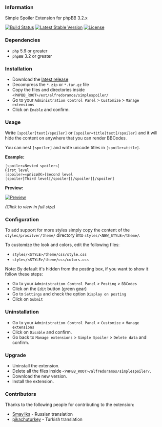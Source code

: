 ### Information

Simple Spoiler Extension for phpBB 3.2.x

[![Build Status](https://img.shields.io/travis/AlfredoRamos/phpbb-ext-simple-spoiler.svg?style=flat-square&maxAge=3600)](https://travis-ci.org/AlfredoRamos/phpbb-ext-simple-spoiler) [![Latest Stable Version](https://img.shields.io/github/tag/AlfredoRamos/phpbb-ext-simple-spoiler.svg?label=stable&style=flat-square&maxAge=3600)](https://github.com/AlfredoRamos/phpbb-ext-simple-spoiler/releases) [![License](https://img.shields.io/github/license/AlfredoRamos/phpbb-ext-simple-spoiler.svg?style=flat-square)](https://raw.githubusercontent.com/AlfredoRamos/phpbb-ext-simple-spoiler/master/LICENSE)

### Dependencies

- `php` 5.6 or greater
- `phpBB` 3.2 or greater

### Installation

- Download the [latest release](https://github.com/AlfredoRamos/phpbb-ext-simple-spoiler/releases)
- Decompress the `*.zip` or `*.tar.gz` file
- Copy the files and directories inside `<PHPBB_ROOT>/ext/alfredoramos/simplespoiler/`
- Go to your `Administration Control Panel` > `Customize` > `Manage extensions`
- Click on `Enable` and confirm.

### Usage

Write `[spoiler]text[/spoiler]` or `[spoiler=title]text[/spoiler]` and it will hide the content on anywhere that you can render BBCodes.

You can nest `[spoiler]` and write unicode titles in `[spoiler=title]`.

**Example:**

```
[spoiler=Nested spoilers]
First level
[spoiler=«µǹï¢øð€»]Second level
[spoiler]Third level[/spoiler][/spoiler][/spoiler]
```

**Preview:**

[![Preview](https://i.imgur.com/kg8Wtw5m.png)](https://i.imgur.com/kg8Wtw5.png)

*(Click to view in full size)*

### Configuration

To add support for more styles simply copy the content of the `styles/prosilver/theme/` directory into `styles/<NEW_STYLE>/theme/`.

To customize the look and colors, edit the following files:

- `styles/<STYLE>/theme/css/style.css`
- `styles/<STYLE>/theme/css/colors.css`

Note: By default it's hidden from the posting box, if you want to show it follow these steps:

- Go to your `Administration Control Panel` > `Posting` > `BBCodes`
- Click on the `Edit` button (green gear)
- Go to `Settings` and check the option `Display on posting`
- Click on `Submit`

### Uninstallation

- Go to your `Administration Control Panel` > `Customize` > `Manage extensions`
- Click on `Disable` and confirm.
- Go back to `Manage extensions` > `Simple Spoiler` > `Delete data` and confirm.

### Upgrade

- Uninstall the extension.
- Delete all the files inside `<PHPBB_ROOT>/alfredoramos/simplespoiler/`.
- Download the new version.
- Install the extension.

### Contributors

Thanks to the following people for contributing to the extension:

- [Smayliks](https://www.phpbb.com/community/memberlist.php?mode=viewprofile&u=185974) - Russian translation
- [pikachuturkey](https://www.phpbb.com/community/memberlist.php?mode=viewprofile&u=289380) - Turkish translation
